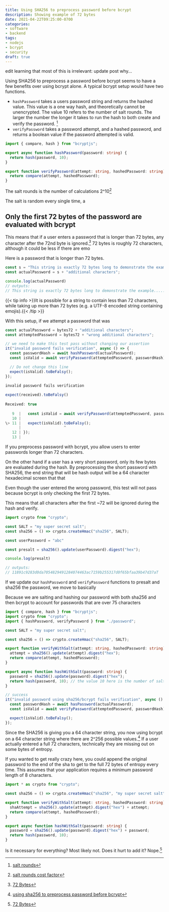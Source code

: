 ```yaml
---
title: Using SHA256 to preprocess password before bcrypt
description: Showing example of 72 bytes
date: 2021-04-22T09:25:00-0700
categories:
- software
- backend
tags:
- nodejs
- bcrypt
- security
draft: true
---
```


edit learning that most of this is irrelevant: update post why...

Using SHA256 to preprocess a password before bcrypt seems to have a few benefits over using bcrypt alone. A typical bcrypt setup would have two functions.

*  `hashPassword` takes a users password string and returns the hashed value. This value is a one way hash, and theoretically cannot be unencrypted. The value 10 refers to the number of salt rounds. The larger the number the longer it takes to run the hash to both create and verify the password. [^fn:1]
* `verifyPassword` takes a password attempt, and a hashed password, and returns a boolean value if the password attempted is valid.

```ts
import { compare, hash } from "bcryptjs";

export async function hashPassword(password: string) {
  return hash(password, 10);
}

export function verifyPassword(attempt: string, hashedPassword: string) {
  return compare(attempt, hashedPassword);
}
```

The salt rounds is the number of calculations 2^10[^fn:4]

The salt is random every single time, a

## Only the first 72 bytes of the password are evaluated with bcrypt

This means that if a user enters a password that is longer than 72 bytes, any character after the 72nd byte is ignored.[^fn:2] 72 bytes is roughly 72 characters, although it could be less if there are emo

Here is a password that is longer than 72 bytes.

```ts
const s = "This string is exactly 72 bytes long to demonstrate the example.........";
const actualPassword = s + "additional characters";

console.log(actualPassword)
// outputs:
// This string is exactly 72 bytes long to demonstrate the example.........additional characters
```

{{< tip info >}}It is possible for a string to contain less than 72 characters, while taking up more than 72 bytes (e.g. a UTF-8 encoded string containing emojis).{{< /tip >}}

With this setup, if we attempt a password that was 

```ts
const actualPassword = bytes72 + "additional characters";
const attemptedPassword = bytes72 + "wrong additional characters";

// we need to make this test pass without changing our assertion
it("invalid password fails verification", async () => {
  const passwordHash = await hashPassword(actualPassword);
  const isValid = await verifyPassword(attemptedPassword, passwordHash);

  // Do not change this line
  expect(isValid).toBeFalsy();
});
```



```ts
invalid password fails verification  
  
expect(received).toBeFalsy()  
  
Received: true  
  
   9  |   const isValid = await verifyPassword(attemptedPassword, passwordHash);  
   10 |  
\> 11 |   expect(isValid).toBeFalsy();  
      |                   ^  
   12 | });  
   13 |
```

If you preprocess password with bcrypt, you allow users to enter passwords longer than 72 characters.


On the other hand if a user has a very short password, only its few bytes are evaluated during the hash.  By preprocessing the short password with SHA256, the end string that will be hash output will be a 64 character hexadecimal screen that that 


Even though the user entered the wrong password, this test will not pass because bcrypt is only checking the first 72 bytes.

This means that all characters after the first ~72 will be ignored during the hash and verify.


```ts
import crypto from "crypto";

const SALT = "my super secret salt";
const sha256 = () => crypto.createHmac("sha256", SALT);

const userPassword = "abc"

const presalt = sha256().update(userPassword).digest("hex");

console.log(presalt)

// outputs:
// 11891c9283d0da7054829491284074463ac7159b255317d0f65bfaa39b47d37aT
```


If we update our `hashPassword` and `verifyPassword` functions to presalt and sha256 the password, we move to basically

Because we are salting and hashing our password with both sha256 and then bcrypt to account for passwords that are over 75 characters

```ts
import { compare, hash } from "bcryptjs";
import crypto from "crypto";
import { hashPassword, verifyPassword } from "./password";

const SALT = "my super secret salt";

const sha256 = () => crypto.createHmac("sha256", SALT);

export function verifyWithSalt(attempt: string, hashedPassword: string) {
  attempt = sha256().update(attempt).digest("hex");
  return compare(attempt, hashedPassword);
}

export async function hashWithSalt(password: string) {
  password = sha256().update(password).digest("hex");
  return hash(password, 10); // the value 10 here is the number of salt rounds
}
```



```ts
// success
it("invalid password using sha256/bcrypt fails verification", async () => {
  const passwordHash = await hasPassword(actualPassword);
  const isValid = await verifyPassword(attemptedPassword, passwordHash);

  expect(isValid).toBeFalsy();
});
```

Since the SHA256 is giving you a 64 character string, you now using bcrypt on a 64 character string where there are 2^256 possible values.[^fn:0] If a user actually entered a full 72 characters, technically they are missing out on some bytes of entropy.

If you wanted to get really crazy here, you could append the original password to the end of the sha to get to the full 72 bytes of entropy every time. This assumes that your application requires a minimum password length of 8 characters.

```ts
import * as crypto from "crypto";

const sha256 = () => crypto.createHmac("sha256", "my super secret salt");

export function verifyWithSalt(attempt: string, hashedPassword: string) {
  shaAttempt = sha256().update(attempt).digest("hex") + attempt;
  return compare(attempt, hashedPassword);
}

export async function hashWithSalt(password: string) {
  password = sha256().update(password).digest("hex") + password;
  return hash(password, 10);
}
```

Is it necessary for everything? Most likely not. Does it hurt to add it? Nope.[^fn:2]

[^fn:0]: [using sha256 to preprocess password before bcrypt](https://security.stackexchange.com/questions/151297/using-sha-256-to-preprocess-password-before-bcrypt/151339/)
[^fn:1]: [salt rounds](https://github.com/kelektiv/node.bcrypt.js#a-note-on-rounds)
[^fn:2]: [72 Bytes](https://github.com/kelektiv/node.bcrypt.js#security-issues-and-concerns)
[^fn:3]: [sha256 input limit](https://stackoverflow.com/questions/17388177/is-there-a-limit-for-sha256-input)
[^fn:4]: [salt rounds cost factor](https://stackoverflow.com/a/46713082)
